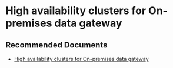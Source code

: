   <properties
	pageTitle="high availability clusters for on-premises data gateway"
	description="high availability clusters for on-premises data gateway"
	service="microsoft.PowerBIDedicated"
	resource="capacities"
	authors="pjfreitas"
	ms.author="pfreitas"	
	displayOrder="430"
	selfHelpType="generic"
	supportTopicIds="32628106"
	productPesIds="16334"
	cloudEnvironments="public, MoonCake, fairfax" 
	articleId="dda56ba0-b9a1-6be3-e05b-2b0918711e18"
	ownershipId="ASEP_ContentService_Placeholder"
/>

# High availability clusters for On-premises data gateway

## **Recommended Documents**

* [High availability clusters for On-premises data gateway](https://docs.microsoft.com/power-bi/service-gateway-high-availability-clusters)
